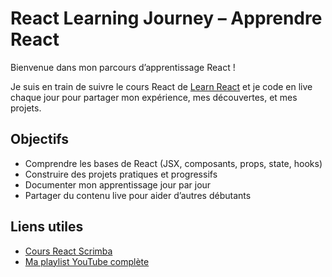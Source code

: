 # React Learning Journey – Apprendre React

Bienvenue dans mon parcours d’apprentissage React !

Je suis en train de suivre le cours React de [Learn React](https://scrimba.com/learn-react-c0e) et je code en live chaque jour pour partager mon expérience, mes découvertes, et mes projets.

## Objectifs

- Comprendre les bases de React (JSX, composants, props, state, hooks)
- Construire des projets pratiques et progressifs
- Documenter mon apprentissage jour par jour
- Partager du contenu live pour aider d’autres débutants

## Liens utiles

- [Cours React Scrimba](https://scrimba.com/learn-react-c0e)
- [Ma playlist YouTube complète](https://www.youtube.com/playlist?list=PLCfWsbfoICpvmOSiON2JNlqRpqUNVIFK-)
